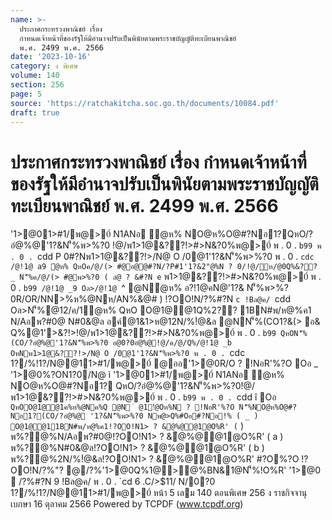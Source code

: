 ```yaml
---
name: >-
  ประกาศกระทรวงพาณิชย์ เรื่อง
  กำหนดเจ้าหน้าที่ของรัฐให้มีอำนาจปรับเป็นพินัยตามพระราชบัญญัติทะเบียนพาณิชย์
  พ.ศ. 2499 พ.ศ. 2566
date: '2023-10-16'
category: ง พิเศษ
volume: 140
section: 256
page: 5
source: 'https://ratchakitcha.soc.go.th/documents/10084.pdf'
draft: true
---
```


# ประกาศกระทรวงพาณิชย์ เรื่อง กำหนดเจ้าหน้าที่ของรัฐให้มีอำนาจปรับเป็นพินัยตามพระราชบัญญัติทะเบียนพาณิชย์ พ.ศ. 2499 พ.ศ. 2566

'1>@01>#1/พ@>0์ N1ANอ ํ@ห% NO@ห%O@#?Nอ1?QหO/?อํ@%@'1?&N'็%พ>%?0 !@/พ1>1@&??!>#>N&?0%พ@>0์ พ . 0 . `b99 พ . 0 . `cdd P 0#?Nพ1>1@&??!>/N@ O /0@1'1?&N'็%พ>%?0 พ . 0 . `cdc /@!1@ a9 ํ@ห% QหOค/@/(> #@อ@@#?N/?P#1'1?&2"@%N ? 0/!@/ห/@0Q%&?? _ N'็%ค/@/(> #@พ>%?0 ( ลํ@ ? &#?N e` พ1>1@&??!>#>N&?0%พ@>0์ พ . 0 . `b99 /@!1@ _9 Oล>/@!1@ `^ @Nํ@ห% อ?!1@คN@'1?& N'็%พ>%?0R/OR/NN>%ห%@Nห/AN%&@# ) !?OO!N/?%#?N `c !Bล@ค/ `cdd Oล>N'็%@12/ค/1ํ@ห% QหO O@1@@1Q%2?? 1BN#พ/ห@%ค1 N/Aอพ?#0@ N#0&@ล อค์@1&1>ห@12N/%!ํ@&ล @NN'็%(CO1?&(> อ& Q%@1'>&?!>!@/พ1>1@&??!>#>N&?0%พ@>0์ พ . 0 . `b99 QหON'็%(CO/?อํ@%@'1?&N'็%พ>%?0 อ@0?0อํ@%@!@/ค/@/Q%/@!1@ _b OหNพ1>1@&??!>/N@ O /0@1'1?&N'็%พ>%?0 พ . 0 . `cdc 1?/%!1?/N@@11>#1/พ@>0์ @ออ'1>@0R/O ? !NอR'%?O Oอ _ '1>@0%?ON1?0/N@ ì '1>@01>#1/พ@>0์ N1ANอ ํ@ห% NO@ห%O@#?Nอ1? QหO/?อํ@%@'1?&N'็%พ>%?0!@/พ1>1@&??!>#>N&?0%พ@>0์ พ . 0 . `b99 พ . 0 . `cdd î Oอ ` QหOO@1@@1ค%ห%@Nค%Q @N ํ @1!ํ@Oห%N ? !NอR'%?O N'็%NO@ห%O@#?Nอ1?(CO/?อํ@%@ '1?&N'็%พ>%?0 Nพ@>Q%#Oอ#?Nอ!% ( _ ) O@1@@11BN#พ/ห@%ค1!?OO!N1> ? &ํ@%@@1@O%R' ( ` ) พ%?@%N/Aอพ?#0@!?OO!N1> ? &ํ@%@@1@O%R' ( a ) พ%?@%N#0&@ล!?OO!N1> ? &ํ@%@@1@O%R' ( b ) พ%?@%2N/%!ํ@&ล!?OO!N1> ? &ํ@%@@1@O%R' #?O%?O !?OO!N/?%"? @/?%'1>@0Q%1@>@%BN&1@N'็%!O%R' '1>@0  /?%#?N 9 !Bล@ค/ พ . 0 . `cd 6 .C/>$11/ N/0?0 1?/%!1?/N@@11>#1/พ@>0์ หน้า 5 เลม 140 ตอนพิเศษ 256 ง ราชกิจจานุเบกษา 16 ตุลาคม 2566 Powered by TCPDF (www.tcpdf.org)
